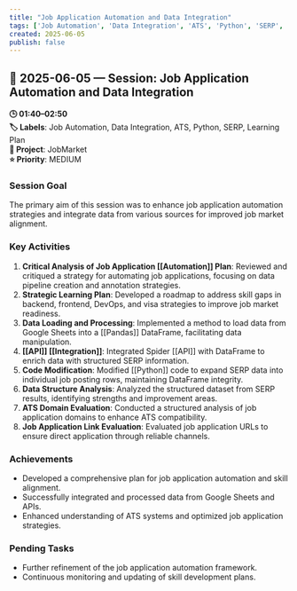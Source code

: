 ```yaml
---
title: "Job Application Automation and Data Integration"
tags: ['Job Automation', 'Data Integration', 'ATS', 'Python', 'SERP', 'Learning Plan']
created: 2025-06-05
publish: false
---
```


## 📅 2025-06-05 — Session: Job Application Automation and Data Integration

**🕒 01:40–02:50**  
**🏷️ Labels**: Job Automation, Data Integration, ATS, Python, SERP, Learning Plan  
**📂 Project**: JobMarket  
**⭐ Priority**: MEDIUM  


### Session Goal
The primary aim of this session was to enhance job application automation strategies and integrate data from various sources for improved job market alignment.

### Key Activities
1. **Critical Analysis of Job Application [[Automation]] Plan**: Reviewed and critiqued a strategy for automating job applications, focusing on data pipeline creation and annotation strategies.
2. **Strategic Learning Plan**: Developed a roadmap to address skill gaps in backend, frontend, DevOps, and visa strategies to improve job market readiness.
3. **Data Loading and Processing**: Implemented a method to load data from Google Sheets into a [[Pandas]] DataFrame, facilitating data manipulation.
4. **[[API]] [[Integration]]**: Integrated Spider [[API]] with DataFrame to enrich data with structured SERP information.
5. **Code Modification**: Modified [[Python]] code to expand SERP data into individual job posting rows, maintaining DataFrame integrity.
6. **Data Structure Analysis**: Analyzed the structured dataset from SERP results, identifying strengths and improvement areas.
7. **ATS Domain Evaluation**: Conducted a structured analysis of job application domains to enhance ATS compatibility.
8. **Job Application Link Evaluation**: Evaluated job application URLs to ensure direct application through reliable channels.

### Achievements
- Developed a comprehensive plan for job application automation and skill alignment.
- Successfully integrated and processed data from Google Sheets and APIs.
- Enhanced understanding of ATS systems and optimized job application strategies.

### Pending Tasks
- Further refinement of the job application automation framework.
- Continuous monitoring and updating of skill development plans.
